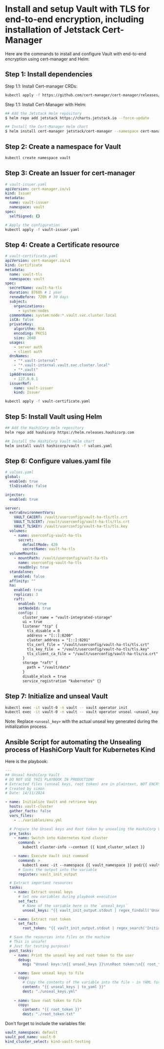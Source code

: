 # Install and setup Vault with TLS for end-to-end encryption, including installation of Jetstack Cert-Manager

Here are the commands to install and configure Vault with end-to-end encryption using cert-manager and Helm:

## Step 1: Install dependencies

Step 1.1: Install Cert-manager CRDs:

```bash
kubectl apply -f https://github.com/cert-manager/cert-manager/releases/download/v1.16.1/cert-manager.crds.yaml
```

Step 1.1: Install Cert-Manager with Helm:

```bash
## Add the Jetstack Helm repository
$ helm repo add jetstack https://charts.jetstack.io --force-update

## Install the Cert-Manager Helm chart
$ helm install cert-manager jetstack/cert-manager --namespace cert-manager --create-namespace
```

## Step 2: Create a namespace for Vault

```bash
kubectl create namespace vault
```

## Step 3: Create an Issuer for cert-manager

```yml
# vault-issuer.yaml 
apiVersion: cert-manager.io/v1
kind: Issuer 
metadata:
  name: vault-issuer
  namespace: vault
spec:
  selfSigned: {}
```

```bash
# Apply the configuration
kubectl apply -f vault-issuer.yaml
```

## Step 4: Create a Certificate resource

```yml
# vault-certificate.yaml
apiVersion: cert-manager.io/v1
kind: Certificate
metadata:
  name: vault-tls
  namespace: vault
spec:
  secretName: vault-ha-tls
  duration: 8760h # 1 year
  renewBefore: 720h # 30 days
  subject:
    organizations:
      - system:nodes
  commonName: system:node:*.vault.svc.cluster.local
  isCA: false
  privateKey:
    algorithm: RSA
    encoding: PKCS1
    size: 2048
  usages:
    - server auth
    - client auth
  dnsNames:
    - "*.vault-internal"
    - "*.vault-internal.vault.svc.cluster.local"
    - "*.vault"
  ipAddresses:
    - 127.0.0.1
  issuerRef:
    name: vault-issuer
    kind: Issuer
```

```bash
kubectl apply -f vault-certificate.yaml
```

## Step 5: Install Vault using Helm

```bash
## Add the HashiCorp Helm repository
helm repo add hashicorp https://helm.releases.hashicorp.com

## Install the HashiCorp Vault Helm chart
helm install vault hashicorp/vault -f values.yaml
```

## Step 6: Configure values.yaml file

```yml
# values.yaml
global:
  enabled: true
  tlsDisable: false

injector:
  enabled: true

server:
  extraEnvironmentVars:
    VAULT_CACERT: /vault/userconfig/vault-ha-tls/tls.crt
    VAULT_TLSCERT: /vault/userconfig/vault-ha-tls/tls.crt
    VAULT_TLSKEY: /vault/userconfig/vault-ha-tls/tls.key
  volumes:
    - name: userconfig-vault-ha-tls
      secret:
        defaultMode: 420
        secretName: vault-ha-tls
  volumeMounts:
    - mountPath: /vault/userconfig/vault-ha-tls
      name: userconfig-vault-ha-tls
      readOnly: true
  standalone:
    enabled: false
  affinity: ""
  ha:
    enabled: true
    replicas: 3
    raft:
      enabled: true
      setNodeId: true
      config: |
        cluster_name = "vault-integrated-storage"
        ui = true
        listener "tcp" {
          tls_disable = 0
          address = "[::]:8200"
          cluster_address = "[::]:8201"
          tls_cert_file = "/vault/userconfig/vault-ha-tls/tls.crt"
          tls_key_file  = "/vault/userconfig/vault-ha-tls/tls.key"
          tls_client_ca_file = "/vault/userconfig/vault-ha-tls/ca.crt"
        }
        storage "raft" {
          path = "/vault/data"
        }
        disable_mlock = true
        service_registration "kubernetes" {}
```

## Step 7: Initialize and unseal Vault

```bash
kubectl exec -it vault-0 -n vault -- vault operator init
kubectl exec -it vault-0 -n vault -- vault operator unseal <unseal_key>
```

Note: Replace `<unseal_key>` with the actual unseal key generated during the initialization process.

## Ansible Script for automating the Unsealing process of HashiCorp Vault for Kubernetes Kind

Here is the playbook:

```yaml
---
## Unseal HashiCorp Vault
# DO NOT USE THIS PLAYBOOK IN PRODUCTION!
# Extracted files (unseal keys, root token) are in plaintext, NOT ENCRYPTED!
# Created by simon
# Date: 14/11/2024

- name: Initialize Vault and retrieve keys
  hosts: vault-cluster
  gather_facts: false
  vars_files:
    - ../variables/env.yml

  # Prepare the Unseal keys and Root token by unsealing the HashiCorp Vault in the Pod
  pre_tasks:
    - name: Switch into Kubernetes Kind cluster
      command: >
        kubectl cluster-info --context {{ kind_cluster_select }}

    - name: Execute Vault init command
      command: >
        kubectl exec -it --namespace {{ vault_namespace }} pod/{{ vault_pod_name }} -- vault operator init
      # Saves the output into the variable
      register: vault_init_output

  # Extract important resources
  tasks:
    - name: Extract unseal keys
      # Set new variables during playbook execution
      set_fact:
        # Name of the variable here is the `unseal_keys`
        unseal_keys: "{{ vault_init_output.stdout | regex_findall('Unseal Key \\d+: (.+)') }}"

    - name: Extract root token
      set_fact:
        root_token: "{{ vault_init_output.stdout | regex_search('Initial Root Token: (.+)') | regex_replace('Initial Root Token: ', '') }}"

  # Save the resources into files on the machine
  # This is unsafe!
  # Just for testing purposes!
  post_tasks:
    - name: Print the unseal key and root token to the user
      debug:
        msg: "Unseal keys:\n{{ unseal_keys }}\n\nRoot token:\n{{ root_token }}"

    - name: Save unseal keys to file
      copy:
        # Copy the contents of the variable into the file - in YAML format
        content: "{{ unseal_keys | to_yaml }}"
        dest: "./unseal_keys.yml"
      
    - name: Save root token to file
      copy:
        content: "{{ root_token }}"
        dest: "./root_token.txt"
```

Don't forget to include the variables file:

```yaml
vault_namespace: default
vault_pod_name: vault-0
kind_cluster_select: kind-vault-testing
```
